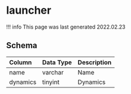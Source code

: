 # launcher

!!! info
	This page was last generated 2022.02.23

## Schema

| Column | Data Type | Description |
| :--- | :--- | :--- |
| name | varchar | Name |
| dynamics | tinyint | Dynamics |


